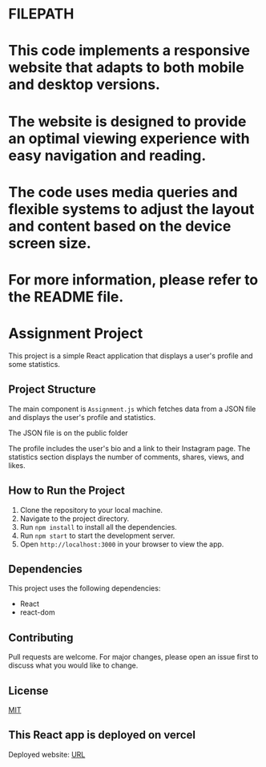 # FILEPATH
# This code implements a responsive website that adapts to both mobile and desktop versions. 
# The website is designed to provide an optimal viewing experience with easy navigation and reading. 
# The code uses media queries and flexible  systems to adjust the layout and content based on the device screen size. 
# For more information, please refer to the README file.
# Assignment Project

This project is a simple React application that displays a user's profile and some statistics.

## Project Structure

The main component is `Assignment.js` which fetches data from a JSON file and displays the user's profile and statistics.

The JSON file is on the public folder

The profile includes the user's bio and a link to their Instagram page. The statistics section displays the number of comments, shares, views, and likes.

## How to Run the Project

1. Clone the repository to your local machine.
2. Navigate to the project directory.
3. Run `npm install` to install all the dependencies.
4. Run `npm start` to start the development server.
5. Open `http://localhost:3000` in your browser to view the app.

## Dependencies

This project uses the following dependencies:

- React
- react-dom

## Contributing

Pull requests are welcome. For major changes, please open an issue first to discuss what you would like to change.

## License

[MIT](https://choosealicense.com/licenses/mit/)


## This React app is deployed on vercel 

Deployed website: [URL](https://tinytales-delta.vercel.app/)

